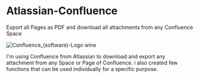 # Atlassian-Confluence
Export all Pages as PDF and download all attachments from any Confluence Space

![Confluence_(software)-Logo wine](https://user-images.githubusercontent.com/34738485/169018625-bf4ec07f-a08f-4ff0-ba30-fcaf85ebe9f5.png)


I'm using Confluence from Atlassian to download and export any attachment from any Space or Page of Confluence. i also created few functions that can be used individually for a specific purpose.

